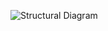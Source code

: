 
![Structural Diagram](https://user-images.githubusercontent.com/94282752/144285456-b4c1b475-7198-49da-bc50-904d279c00c3.png)
